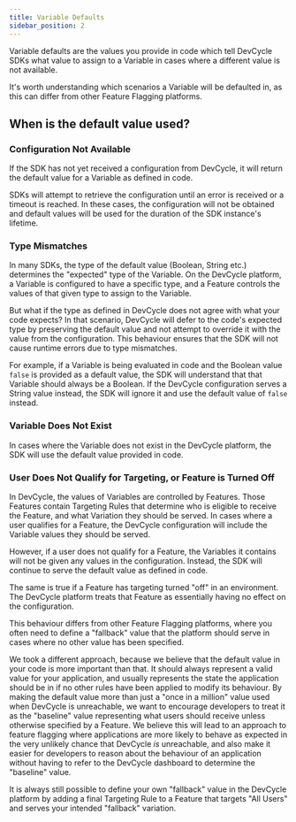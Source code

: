 ```yaml
---
title: Variable Defaults
sidebar_position: 2
---
```


Variable defaults are the values you provide in code which tell DevCycle SDKs what value to assign to a Variable in
cases where a different value is not available.

It's worth understanding which scenarios a Variable will be defaulted in, as this can differ from other Feature Flagging
platforms.

## When is the default value used?

### Configuration Not Available

If the SDK has not yet received a configuration from DevCycle, it will return the default value for a Variable as
defined in code.

SDKs will attempt to retrieve the configuration until an error is received or a timeout is reached. In these cases, the
configuration will not be obtained and default values will be used for the duration of the SDK instance's lifetime.

### Type Mismatches

In many SDKs, the type of the default value (Boolean, String etc.) determines the "expected" type of the Variable. On
the DevCycle platform, a Variable is configured to have a specific type, and a Feature controls the values of that given
type to assign to the Variable.

But what if the type as defined in DevCycle does not agree with what your code expects? In that scenario, DevCycle will
defer to the code's expected type by preserving the default value and not attempt to override it with the value from the
configuration. This behaviour ensures that the SDK will not cause runtime errors due to type mismatches.

For example, if a Variable is being evaluated in code and the Boolean value `false` is provided as a default value, the
SDK will understand that that Variable should always be a Boolean. If the DevCycle configuration serves a String value
instead, the SDK will ignore it and use the default value of `false` instead.

### Variable Does Not Exist

In cases where the Variable does not exist in the DevCycle platform, the SDK will use the default value provided in
code.

### User Does Not Qualify for Targeting, or Feature is Turned Off

In DevCycle, the values of Variables are controlled by Features. Those Features contain Targeting Rules that determine
who is eligible to receive the Feature, and what Variation they should be served. In cases where a user qualifies for a
Feature, the DevCycle configuration will include the Variable values they should be served.

However, if a user does not qualify for a Feature, the Variables it contains will not be given any values in the
configuration. Instead, the SDK will continue to serve the default value as defined in code.

The same is true if a Feature has targeting turned "off" in an environment. The DevCycle platform treats that Feature as
essentially having no effect on the configuration.

This behaviour differs from other Feature Flagging platforms, where you often need to define a "fallback" value that the
platform should serve in cases where no other value has been specified.

We took a different approach, because we believe that the default value in your code is more important than that. It
should always represent a valid value for your application, and usually represents the state the application should be
in if no other rules have been applied to modify its behaviour. By making the default value more than just a "once in a
million" value used when DevCycle is unreachable, we want to encourage developers to treat it as the "baseline" value
representing what users should receive unless otherwise specified by a Feature. We believe this will lead to an approach
to feature flagging where applications are more likely to behave as expected in the very unlikely chance that DevCycle
_is_ unreachable, and also make it easier for developers to reason about the behaviour of an application without having
to refer to the DevCycle dashboard to determine the "baseline" value.

It is always still possible to define your own "fallback" value in the DevCycle platform by adding a final Targeting
Rule to a Feature that targets "All Users" and serves your intended "fallback" variation.
